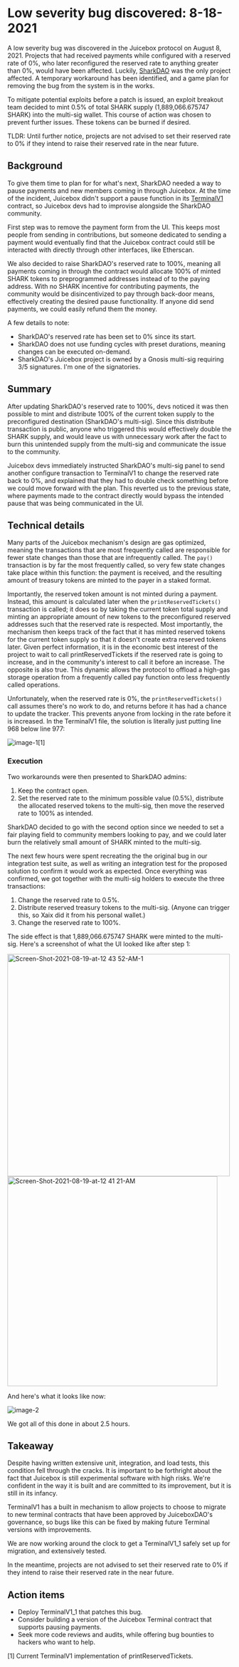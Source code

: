# Low severity bug discovered: 8-18-2021

A low severity bug was discovered in the Juicebox protocol on August 8, 2021. Projects that had received payments while configured with a reserved rate of 0%, who later reconfigured the reserved rate to anything greater than 0%, would have been affected. Luckily, [SharkDAO](https://juicebox.money/#/p/sharkdao) was the only project affected. A temporary workaround has been identified, and a game plan for removing the bug from the system is in the works.

To mitigate potential exploits before a patch is issued, an exploit breakout team decided to mint 0.5% of total SHARK supply (1,889,066.675747 SHARK) into the multi-sig wallet. This course of action was chosen to prevent further issues. These tokens can be burned if desired.

TLDR: Until further notice, projects are not advised to set their reserved rate to 0% if they intend to raise their reserved rate in the near future.

## Background

To give them time to plan for for what's next, SharkDAO needed a way to pause payments and new members coming in through Juicebox. At the time of the incident, Juicebox didn't support a pause function in its [TerminalV1](https://github.com/jbx-protocol/juice-juicehouse/blob/main/packages/hardhat/contracts/TerminalV1.sol) contract, so Juicebox devs had to improvise alongside the SharkDAO community.

First step was to remove the payment form from the UI. This keeps most people from sending in contributions, but someone dedicated to sending a payment would eventually find that the Juicebox contract could still be interacted with directly through other interfaces, like Etherscan.

We also decided to raise SharkDAO's reserved rate to 100%, meaning all payments coming in through the contract would allocate 100% of minted SHARK tokens to preprogrammed addresses instead of to the paying address. With no SHARK incentive for contributing payments, the community would be disincentivized to pay through back-door means, effectively creating the desired pause functionality. If anyone did send payments, we could easily refund them the money.

A few details to note:

* SharkDAO's reserved rate has been set to 0% since its start.
* SharkDAO does not use funding cycles with preset durations, meaning changes can be executed on-demand.
* SharkDAO's Juicebox project is owned by a Gnosis multi-sig requiring 3/5 signatures. I'm one of the signatories.

## Summary

After updating SharkDAO's reserved rate to 100%, devs noticed it was then possible to mint and distribute 100% of the current token supply to the preconfigured destination (SharkDAO's multi-sig). Since this distribute transaction is public, anyone who triggered this would effectively double the SHARK supply, and would leave us with unnecessary work after the fact to burn this unintended supply from the multi-sig and communicate the issue to the community.

Juicebox devs immediately instructed SharkDAO's multi-sig panel to send another configure transaction to TerminalV1 to change the reserved rate back to 0%, and explained that they had to double check something before we could move forward with the plan. This reverted us to the previous state, where payments made to the contract directly would bypass the intended pause that was being communicated in the UI.

## Technical details

Many parts of the Juicebox mechanism's design are gas optimized, meaning the transactions that are most frequently called are responsible for fewer state changes than those that are infrequently called. The `pay()` transaction is by far the most frequently called, so very few state changes take place within this function: the payment is received, and the resulting amount of treasury tokens are minted to the payer in a staked format.

Importantly, the reserved token amount is not minted during a payment. Instead, this amount is calculated later when the `printReservedTickets()` transaction is called; it does so by taking the current token total supply and minting an appropriate amount of new tokens to the preconfigured reserved addresses such that the reserved rate is respected. Most importantly, the mechanism then keeps track of the fact that it has minted reserved tokens for the current token supply so that it doesn't create extra reserved tokens later. Given perfect information, it is in the economic best interest of the project to wait to call printReservedTickets if the reserved rate is going to increase, and in the community's interest to call it before an increase. The opposite is also true. This dynamic allows the protocol to offload a high-gas storage operation from a frequently called pay function onto less frequently called operations.

Unfortunately, when the reserved rate is 0%, the `printReservedTickets()` call assumes there's no work to do, and returns before it has had a chance to update the tracker. This prevents anyone from locking in the rate before it is increased. In the TerminalV1 file, the solution is literally just putting line 968 below line 977:

![image-1](https://user-images.githubusercontent.com/88144767/130289224-c2d43748-11b8-421c-9e2d-52544f874262.png)[1]

### Execution

Two workarounds were then presented to SharkDAO admins:

1.  Keep the contract open.
2.  Set the reserved rate to the minimum possible value (0.5%), distribute the allocated reserved tokens to the multi-sig, then move the reserved rate to 100% as intended.

SharkDAO decided to go with the second option since we needed to set a fair playing field to community members looking to pay, and we could later burn the relatively small amount of SHARK minted to the multi-sig.

The next few hours were spent recreating the the original bug in our integration test suite, as well as writing an integration test for the proposed solution to confirm it would work as expected. Once everything was confirmed, we got together with the multi-sig holders to execute the three transactions:

1.  Change the reserved rate to 0.5%.
2.  Distribute reserved treasury tokens to the multi-sig. (Anyone can trigger this, so Xaix did it from his personal wallet.)
3.  Change the reserved rate to 100%.

The side effect is that 1,889,066.675747 SHARK were minted to the multi-sig. Here's a screenshot of what the UI looked like after step 1:

<img width="500" alt="Screen-Shot-2021-08-19-at-12 43 52-AM-1" src="https://user-images.githubusercontent.com/88144767/130289489-82ef6e08-c7b2-4312-8777-f00af283862c.png">

<img width="472" alt="Screen-Shot-2021-08-19-at-12 41 21-AM" src="https://user-images.githubusercontent.com/88144767/130289504-bc13f1a4-46b1-457d-9d3d-2eae0907ccef.png">

And here's what it looks like now:

![image-2](https://user-images.githubusercontent.com/88144767/130289537-c1622b7d-f80b-4567-b37c-ddec498ec81f.png)

We got all of this done in about 2.5 hours.

## Takeaway

Despite having written extensive unit, integration, and load tests, this condition fell through the cracks. It is important to be forthright about the fact that Juicebox is still experimental software with high risks. We're confident in the way it is built and are committed to its improvement, but it is still in its infancy.

TerminalV1 has a built in mechanism to allow projects to choose to migrate to new terminal contracts that have been approved by JuiceboxDAO's governance, so bugs like this can be fixed by making future Terminal versions with improvements.

We are now working around the clock to get a TerminalV1_1 safely set up for migration, and extensively tested.

In the meantime, projects are not advised to set their reserved rate to 0% if they intend to raise their reserved rate in the near future.

## Action items

* Deploy TerminalV1_1 that patches this bug.
* Consider building a version of the Juicebox Terminal contract that supports pausing payments.
* Seek more code reviews and audits, while offering bug bounties to hackers who want to help.

[1] Current TerminalV1 implementation of printReservedTickets.
